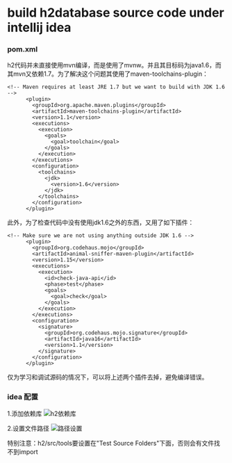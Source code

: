 # build h2database source code under intellij idea

### pom.xml
h2代码并未直接使用mvn编译，而是使用了mvnw。并且其目标码为java1.6，而其mvn又依赖1.7。为了解决这个问题其使用了maven-toolchains-plugin：
```
<!-- Maven requires at least JRE 1.7 but we want to build with JDK 1.6 -->
      <plugin>
        <groupId>org.apache.maven.plugins</groupId>
        <artifactId>maven-toolchains-plugin</artifactId>
        <version>1.1</version>
        <executions>
          <execution>
            <goals>
              <goal>toolchain</goal>
            </goals>
          </execution>
        </executions>
        <configuration>
          <toolchains>
            <jdk>
              <version>1.6</version>
            </jdk>
          </toolchains>
        </configuration>
      </plugin>
```
此外，为了检查代码中没有使用jdk1.6之外的东西，又用了如下插件：
```
<!-- Make sure we are not using anything outside JDK 1.6 -->
      <plugin>
        <groupId>org.codehaus.mojo</groupId>
        <artifactId>animal-sniffer-maven-plugin</artifactId>
        <version>1.15</version>
        <executions>
          <execution>
            <id>check-java-api</id>
            <phase>test</phase>
            <goals>
              <goal>check</goal>
            </goals>
          </execution>
        </executions>
        <configuration>
          <signature>
            <groupId>org.codehaus.mojo.signature</groupId>
            <artifactId>java16</artifactId>
            <version>1.1</version>
          </signature>
        </configuration>
      </plugin>
```
仅为学习和调试源码的情况下，可以将上述两个插件去掉，避免编译错误。

### idea 配置
1.添加依赖库
![h2依赖库](http://ohz440knb.bkt.clouddn.com/h2-buildQQ%E5%9B%BE%E7%89%8720170303165203.png)

2.设置文件路径
![路径设置](http://ohz440knb.bkt.clouddn.com/h2-buildQQ%E5%9B%BE%E7%89%8720170303165232.png)

特别注意：h2/src/tools要设置在"Test Source Folders"下面，否则会有文件找不到import